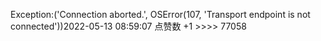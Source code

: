 Exception:('Connection aborted.', OSError(107, 'Transport endpoint is not connected'))2022-05-13  08:59:07   点赞数 +1 >>>> 77058
